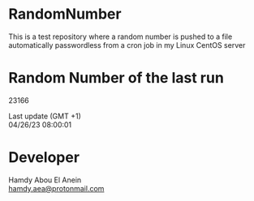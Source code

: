 # RandomNumber    
This is a test repository where a random number is pushed to a file automatically passwordless from a cron job in my Linux CentOS server    
# Random Number of the last run   
23166
      
Last update (GMT +1)    
04/26/23 08:00:01
# Developer    
Hamdy Abou El Anein   
hamdy.aea@protonmail.com
